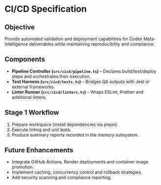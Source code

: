 # CI/CD Specification

## Objective

Provide automated validation and deployment capabilities for Codex Meta-Intelligence deliverables while maintaining reproducibility and compliance.

## Components

- **Pipeline Controller (`src/cicd/pipeline.ts`)** – Declares build/test/deploy steps and orchestrates their execution.
- **Test Harness (`src/cicd/tests.ts`)** – Bridges QA outputs with Jest or external frameworks.
- **Linter Runner (`src/cicd/linters.ts`)** – Wraps ESLint, Prettier and additional linters.

## Stage 1 Workflow

1. Prepare workspace (install dependencies via pnpm).
2. Execute linting and unit tests.
3. Produce summary reports recorded in the memory subsystem.

## Future Enhancements

- Integrate GitHub Actions, Render deployments and container image promotion.
- Implement caching, concurrency control and rollback strategies.
- Add security scanning and compliance reporting.
